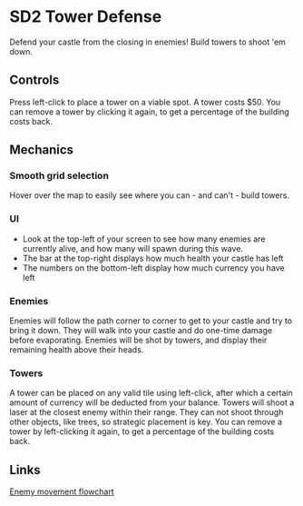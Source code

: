 # SD2 Tower Defense

Defend your castle from the closing in enemies! Build towers to shoot 'em down.

## Controls

Press left-click to place a tower on a viable spot. A tower costs $50. You can remove a tower by clicking it again, to get a percentage of the building costs back.

## Mechanics

### Smooth grid selection

Hover over the map to easily see where you can - and can't - build towers.

### UI

* Look at the top-left of your screen to see how many enemies are currently alive, and how many will spawn during this wave.
* The bar at the top-right displays how much health your castle has left
* The numbers on the bottom-left display how much currency you have left

### Enemies

Enemies will follow the path corner to corner to get to your castle and try to bring it down. They will walk into your castle and do one-time damage before evaporating. Enemies will be shot by towers, and display their remaining health above their heads.

### Towers

A tower can be placed on any valid tile using left-click, after which a certain amount of currency will be deducted from your balance. Towers will shoot a laser at the closest enemy within their range. They can not shoot through other objects, like trees, so strategic placement is key.
You can remove a tower by left-clicking it again, to get a percentage of the building costs back.

## Links
[Enemy movement flowchart](docs/flowcharts/enemy_movement.png)
